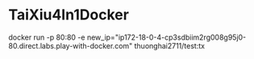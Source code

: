 # TaiXiu4In1Docker

docker run -p 80:80 -e new_ip="ip172-18-0-4-cp3sdbiim2rg008g95j0-80.direct.labs.play-with-docker.com" thuonghai2711/test:tx
